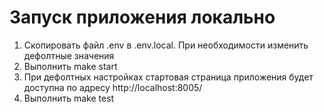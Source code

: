 # Запуск приложения локально

1. Скопировать файл .env в .env.local. При необходимости изменить дефолтные значения
2. Выполнить make start
3. При дефолтных настройках стартовая страница приложения будет доступна по адресу http://localhost:8005/
4. Выполнить make test